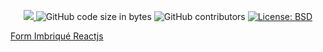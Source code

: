 <p align="center">
  <a href="https://github.com/antonio-nirina/train/commits/master">
    <img src="https://img.shields.io/github/last-commit/antonio-nirina/train.svg" target="_blank" />
  </a>
  <img alt="GitHub code size in bytes" src="https://img.shields.io/github/languages/code-size/antonio-nirina/train">
  <img alt="GitHub contributors" src="https://img.shields.io/github/contributors/antonio-nirina/train">
  <a href="https://github.com/antonio-nirina/train/blob/master/LICENSE">
    <img alt="License: BSD" src="https://img.shields.io/badge/license-BSD-green.svg" target="_blank" />
  </a>

[Form Imbriqué Reactjs](https://stackblitz.com/edit/react-wbxneh?file=index.js)


